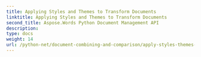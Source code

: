 ```yaml
---
title: Applying Styles and Themes to Transform Documents
linktitle: Applying Styles and Themes to Transform Documents
second_title: Aspose.Words Python Document Management API
description: 
type: docs
weight: 14
url: /python-net/document-combining-and-comparison/apply-styles-themes-documents/
---
```

